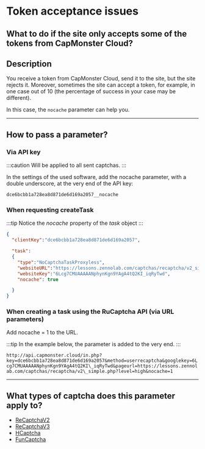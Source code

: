﻿---
sidebar_position: 7
---
# Token acceptance issues

## What to do if the site only accepts some of the tokens from CapMonster Cloud?

## **Description**

You receive a token from CapMonster Cloud, send it to the site, but the site rejects it. Moreover, sometimes the site can accept a token, for example, in one case out of 10 (the percentage of success in your case may be different).

In this case, the `nocache` parameter can help you.

---

## **How to pass a parameter?**

### **Via API key**

:::caution
Will be applied to all sent captchas.
:::

In the settings of the used software, add the nocache parameter, with a double underscore, at the very end of the API key:

`dce6bcbb1a728ea8d871de6d169a2057__nocache`

### **When requesting createTask**

:::tip
Notice the *nocache* property of the *task* object
:::

```json
{
  "clientKey":"dce6bcbb1a728ea8d871de6d169a2057",

  "task": 
  {
    "type":"NoCaptchaTaskProxyless",
    "websiteURL":"https://lessons.zennolab.com/captchas/recaptcha/v2_simple.php?level=high",
    "websiteKey":"6Lcg7CMUAAAAANphynKgn9YAgA4tQ2KI_iqRyTwd",
    "nocache": true

  }
}
```

### **When creating a task using the RuCaptcha API (via URL parameters)**

Add nocache = 1 to the URL.

:::tip
In the example below, the parameter is added to the very end.
:::

`http://api.capmonster.cloud/in.php?key=dce6bcbb1a728ea8d871de6d169a2057&method=userrecaptcha&googlekey=6Lcg7CMUAAAAANphynKgn9YAgA4tQ2KI\_iqRyTwd&pageurl=https://lessons.zennolab.com/captchas/recaptcha/v2\_simple.php?level=high&nocache=1`

---

## **What types of captcha does this parameter apply to?**

- [ReCaptchaV2](../captchas/no-captcha-task.md)
- [ReCaptchaV3](../captchas/recaptcha-v3-task.md)
- [HCaptcha](../captchas/hcaptcha-task.md)
- [FunCaptcha](../captchas/funcaptcha-task.md)